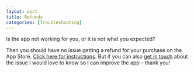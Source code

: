 ```yaml
---
layout: post
title: Refunds
categories: [Troubleshooting]
---
```


Is the app not working for you, or it is not what you expected?

Then you should have no issue getting a refund for your purchase on the App Store. [Click here for instructions](http://get.clafou.com/refund). But if you can also [get in touch](/contact) about the issue I would love to know so I can improve the app – thank you!